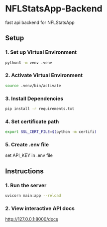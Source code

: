 # NFLStatsApp-Backend
fast api backend for NFLStatsApp 

## Setup
### 1. Set up Virtual Environment

```bash
python3 -m venv .venv
```

### 2. Activate Virtual Environment

```bash
source .venv/bin/activate
```

### 3. Install Dependencies

```bash
pip install -r requirements.txt
```

### 4. Set certificate path

```bash
export SSL_CERT_FILE=$(python -m certifi)
```

### 5. Create .env file
set API_KEY in .env file

## Instructions
### 1. Run the server

```bash
uvicorn main:app --reload
```

### 2. View interactive API docs

http://127.0.0.1:8000/docs
